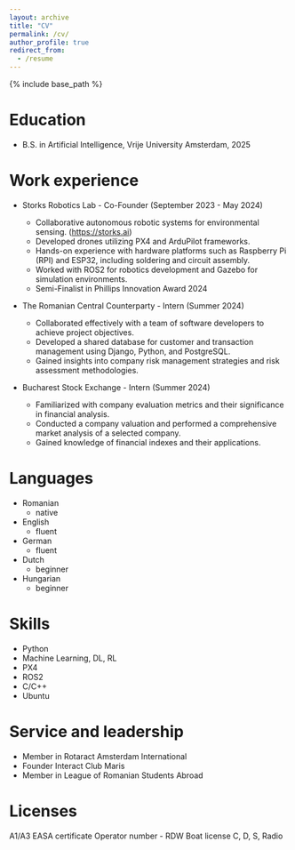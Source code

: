 ```yaml
---
layout: archive
title: "CV"
permalink: /cv/
author_profile: true
redirect_from:
  - /resume
---
```


{% include base_path %}

Education
======
* B.S. in Artificial Intelligence, Vrije University Amsterdam, 2025

Work experience
======
* Storks Robotics Lab - Co-Founder (September 2023 - May 2024) 
  * Collaborative autonomous robotic systems for environmental sensing. (https://storks.ai)
  * Developed drones utilizing PX4 and ArduPilot frameworks.
  * Hands-on experience with hardware platforms such as Raspberry Pi (RPI) and ESP32, including soldering and circuit assembly.
  * Worked with ROS2 for robotics development and Gazebo for simulation environments.
  * Semi-Finalist in Phillips Innovation Award 2024
    
* The Romanian Central Counterparty - Intern (Summer 2024)
  * Collaborated effectively with a team of software developers to achieve project objectives.
  * Developed a shared database for customer and transaction management using Django, Python, and PostgreSQL.
  * Gained insights into company risk management strategies and risk assessment methodologies.
    
* Bucharest Stock Exchange - Intern (Summer 2024)
  * Familiarized with company evaluation metrics and their significance in financial analysis.
  * Conducted a company valuation and performed a comprehensive market analysis of a selected company.
  * Gained knowledge of financial indexes and their applications.
  
Languages
======
* Romanian
  * native
* English
  * fluent
* German
  * fluent
* Dutch
  * beginner
* Hungarian
  * beginner

Skills
======
* Python
* Machine Learning, DL, RL
* PX4
* ROS2
* C/C++
* Ubuntu  

Service and leadership
======
* Member in Rotaract Amsterdam International
* Founder Interact Club Maris
* Member in League of Romanian Students Abroad

Licenses
======
A1/A3 EASA certificate
Operator number - RDW
Boat license C, D, S, Radio


  
